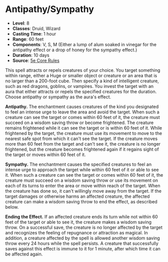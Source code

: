 # Antipathy/Sympathy

- **Level**: 8
- **Classes**: Druid, Wizard
- **Casting Time**: 1 hour
- **Range**: 60 feet
- **Components**: V, S, M (Either a lump of alum soaked in vinegar for the antipathy effect or a drop of honey for the sympathy effect.)
- **Duration**: 10 days
- **Source**: [5e Core Rules](http://dnd.wizards.com/articles/features/systems-reference-document-srd)

This spell attracts or repels creatures of your choice. You target something within range, either a Huge or smaller object or creature or an area that is no larger than a 200-foot cube. Then specify a kind of intelligent creature, such as red dragons, goblins, or vampires. You invest the target with an aura that either attracts or repels the specified creatures for the duration. Choose antipathy or sympathy as the aura's effect.

**Antipathy.** The enchantment causes creatures of the kind you designated to feel an intense urge to leave the area and avoid the target. When such a creature can see the target or comes within 60 feet of it, the creature must succeed on a wisdom saving throw or become frightened. The creature remains frightened while it can see the target or is within 60 feet of it. While frightened by the target, the creature must use its movement to move to the nearest safe spot from which it can't see the target. If the creature moves more than 60 feet from the target and can't see it, the creature is no longer frightened, but the creature becomes frightened again if it regains sight of the target or moves within 60 feet of it.

 **Sympathy.** The enchantment causes the specified creatures to feel an intense urge to approach the target while within 60 feet of it or able to see it. When such a creature can see the target or comes within 60 feet of it, the creature must succeed on a wisdom saving throw or use its movement on each of its turns to enter the area or move within reach of the target. When the creature has done so, it can't willingly move away from the target. If the target damages or otherwise harms an affected creature, the affected creature can make a wisdom saving throw to end the effect, as described below.

**Ending the Effect.** If an affected creature ends its turn while not within 60 feet of the target or able to see it, the creature makes a wisdom saving throw. On a successful save, the creature is no longer affected by the target and recognizes the feeling of repugnance or attraction as magical. In addition, a creature affected by the spell is allowed another wisdom saving throw every 24 hours while the spell persists. A creature that successfully saves against this effect is immune to it for 1 minute, after which time it can be affected again.

